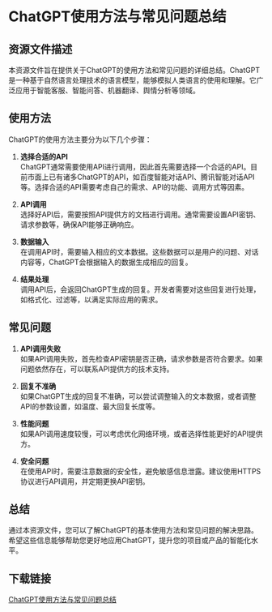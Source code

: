 # ChatGPT使用方法与常见问题总结

## 资源文件描述

本资源文件旨在提供关于ChatGPT的使用方法和常见问题的详细总结。ChatGPT是一种基于自然语言处理技术的语言模型，能够模拟人类语言的使用和理解。它广泛应用于智能客服、智能问答、机器翻译、舆情分析等领域。

## 使用方法

ChatGPT的使用方法主要分为以下几个步骤：

1. **选择合适的API**  
   ChatGPT通常需要使用API进行调用，因此首先需要选择一个合适的API。目前市面上已有诸多ChatGPT的API，如百度智能对话API、腾讯智能对话API等。选择合适的API需要考虑自己的需求、API的功能、调用方式等因素。

2. **API调用**  
   选择好API后，需要按照API提供方的文档进行调用。通常需要设置API密钥、请求参数等，确保API能够正确响应。

3. **数据输入**  
   在调用API时，需要输入相应的文本数据。这些数据可以是用户的问题、对话内容等，ChatGPT会根据输入的数据生成相应的回复。

4. **结果处理**  
   调用API后，会返回ChatGPT生成的回复。开发者需要对这些回复进行处理，如格式化、过滤等，以满足实际应用的需求。

## 常见问题

1. **API调用失败**  
   如果API调用失败，首先检查API密钥是否正确，请求参数是否符合要求。如果问题依然存在，可以联系API提供方的技术支持。

2. **回复不准确**  
   如果ChatGPT生成的回复不准确，可以尝试调整输入的文本数据，或者调整API的参数设置，如温度、最大回复长度等。

3. **性能问题**  
   如果API调用速度较慢，可以考虑优化网络环境，或者选择性能更好的API提供方。

4. **安全问题**  
   在使用API时，需要注意数据的安全性，避免敏感信息泄露。建议使用HTTPS协议进行API调用，并定期更换API密钥。

## 总结

通过本资源文件，您可以了解ChatGPT的基本使用方法和常见问题的解决思路。希望这些信息能够帮助您更好地应用ChatGPT，提升您的项目或产品的智能化水平。

## 下载链接

[ChatGPT使用方法与常见问题总结](https://pan.quark.cn/s/1affaa921e72)